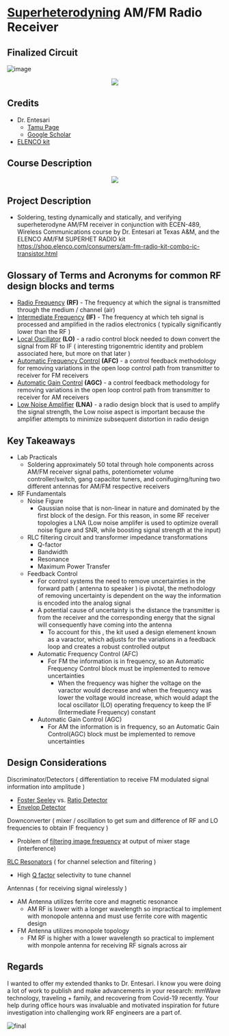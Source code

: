 # [Superheterodyning](https://en.wikipedia.org/wiki/Superheterodyne_receiver) AM/FM Radio Receiver 

## Finalized Circuit
![image](https://user-images.githubusercontent.com/61887299/236638341-f4ba2f65-112b-481f-ba2a-865e8f8638f5.png)
<p align="center">
  <img src="https://user-images.githubusercontent.com/61887299/236638341-f4ba2f65-112b-481f-ba2a-865e8f8638f5.png">
</p>


## Credits
- Dr. Entesari
  - [Tamu Page](https://engineering.tamu.edu/electrical/profiles/kentesari.html)
  - [Google Scholar](https://scholar.google.com/citations?user=_ZYmEFEAAAAJ&hl)
- [ELENCO kit](https://shop.elenco.com/consumers/am-fm-radio-kit-combo-ic-transistor.html)

## Course Description
<p align="center">
  <img src="https://user-images.githubusercontent.com/61887299/236608637-a8c97562-3681-472e-aec6-9c9105861309.png">
</p>

## Project Description
- Soldering, testing dynamically and statically, and verifying superheterodyne AM/FM receiver in conjunction with ECEN-489, Wireless Communications course by Dr. Entesari at Texas A&amp;M, and  the ELENCO AM/FM SUPERHET RADIO kit https://shop.elenco.com/consumers/am-fm-radio-kit-combo-ic-transistor.html 

## Glossary of Terms and Acronyms for common RF design blocks and terms
- <ins>Radio Frequency</ins> **(RF)** - The frequency at which the signal is transmitted through the medium / channel (air)
- <ins>Intermediate Frequency</ins> **(IF)** - The frequency at which teh signal is processed and amplified in the radios electronics ( typically significantly lower than the RF )
- <ins>Local Oscillator</ins> **(LO)** - a radio control block needed to down convert the signal from RF to IF ( interesting trigonemtric identity and problem associated here, but more on that later )
- <ins>Automatic Frequency Control</ins> **(AFC)** - a control feedback methodology for removing variations in the open loop control path from transmitter to receiver for FM receivers
- <ins>Automatic Gain Control</ins> **(AGC)** - a control feedback methodology for removing variations in the open loop control path from transmitter to receiver for AM receivers
- <ins>Low Noise Amplifier</ins> **(LNA)** - a radio design block that is used to amplify the signal strength, the Low noise aspect is important because the amplifier attempts to minimize subsequent distortion in radio design

## Key Takeaways 
- Lab Practicals
  - Soldering approximately 50 total through hole components across AM/FM receiver signal paths, potentiometer volume controller/switch, gang capacitor tuners, and conifugirng/tuning two different antennas for AM/FM respective receivers
- RF Fundamentals
  - Noise Figure
    - Gaussian noise that is non-linear in nature and dominated by the first block of the design. For this reason, in some RF receiver topologies a LNA (Low noise amplifer is used to optimize overall noise figure and SNR, while boosting signal strength at the input)
  - RLC filtering circuit and transformer impedance transformations
    - Q-factor
    - Bandwidth
    - Resonance
    - Maximum Power Transfer
  - Feedback Control
    - For control systems the need to remove uncertainties in the forward path ( antenna to speaker ) is pivotal, the methodology of removing uncertainty is dependent on the way the information is encoded into the analog signal
    - A potential cause of uncertainty is the distance the transmitter is from the receiver and the corresponding energy that the signal will consequently have coming into the antenna
      - To account for this , the kit used a design elemenent known as a varactor, which adjusts for the variations in a feedback loop and creates a robust controlled output
    - Automatic Frequency Control (AFC)
      - For FM the information is in frequency, so an Automatic Frequency Control block must be implemented to remove uncertainties
          - When the frequency was higher the voltage on the varactor would decrease and when the frequency was lower the voltage would increase, which would adapt the local oscillator (LO) operating frequency to keep the IF (Intermediate Frequency) constant
    - Automatic Gain Control (AGC)
      - For AM the information is in frequency, so an Automatic Gain Control(AGC) block must be implemented to remove uncertainties
     
  
## Design Considerations

Discriminator/Detectors ( differentiation to receive FM modulated signal information into amplitude )
- [Foster Seeley](https://en.wikipedia.org/wiki/Foster%E2%80%93Seeley_discriminator) vs. [Ratio Detector](https://en.wikipedia.org/wiki/Ratio_detector)
- [Envelop Detector](https://en.wikipedia.org/wiki/Envelope_detector)


Downconverter ( mixer / oscillation to get sum and difference of RF and LO frequencies to obtain IF frequency )
- Problem of [filtering image frequency](https://en.wikipedia.org/?title=Image_frequency&redirect=no) at output of mixer stage (interference)


[RLC Resonators](https://en.wikipedia.org/wiki/RLC_circuit) ( for channel selection and filtering )
-   High [Q factor](https://en.wikipedia.org/wiki/Q_factor) selectivity to tune channel 


Antennas ( for receiving signal wirelessly )
- AM Antenna utilizes ferrite core and magnetic resonance  
  - AM RF is lower with a longer wavelength so impractical to implement with monopole antenna and must use ferrite core with magentic design
- FM Antenna utilizes monopole topology
  - FM RF is higher with a lower wavelength so practical to implement with monpole antenna for receiving RF signals across air
  
## Regards

I wanted to offer my extended thanks to Dr. Entesari. I know you were doing a lot of work to publish and make advancements in your research: mmWave technology, traveling + family, and recovering from Covid-19 recently. Your help during office hours was invaluable and motivated inspiration for future investigation into challenging work RF engineers are a part of.

![final](https://user-images.githubusercontent.com/61887299/236639110-32417956-10d4-471c-b96b-f9c91d926950.jpg)

  
  
